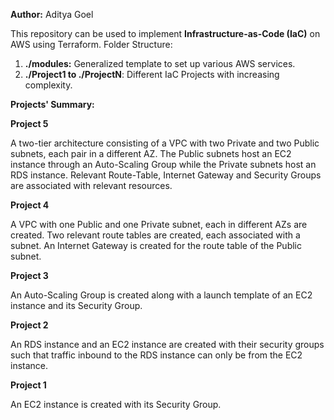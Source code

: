 **Author:** Aditya Goel 

This repository can be used to implement **Infrastructure-as-Code (IaC)** on AWS using Terraform.
Folder Structure:
1. **./modules:** Generalized template to set up various AWS services.
2. **./Project1 to ./ProjectN**: Different IaC Projects with increasing complexity.

**Projects' Summary:**

**Project 5**

A two-tier architecture consisting of a VPC with two Private and two Public subnets, each pair in a different AZ. The Public subnets host an EC2 instance through an Auto-Scaling Group while the Private subnets host an RDS instance. Relevant Route-Table, Internet Gateway and Security Groups are associated with relevant resources.


**Project 4**

A VPC with one Public and one Private subnet, each in different AZs are created. Two relevant route tables are created, each associated with a subnet. An Internet Gateway is created for the route table of the Public subnet.


**Project 3**

An Auto-Scaling Group is created along with a launch template of an EC2 instance and its Security Group.


**Project 2**

An RDS instance and an EC2 instance are created with their security groups such that traffic inbound to the RDS instance can only be from the EC2 instance.


**Project 1**

An EC2 instance is created with its Security Group.
